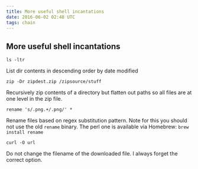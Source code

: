 ```yaml
---
title: More useful shell incantations
date: 2016-06-02 02:48 UTC
tags: chain
---
```


## More useful shell incantations

`ls -ltr`

List dir contents in descending order by date modified

`zip -Dr zipdest.zip /zipsource/stuff`

Recursively zip contents of a directory but flatten out paths so all files are at one level in the zip file.

`rename 's/.png.+/.png/' *`

Rename files based on regex substitution pattern. Note for this you should not use the old `rename` binary.  The perl one is available via Homebrew: `brew install rename`

`curl -O url`

Do not change the filename of the downloaded file. I always forget the correct option.

